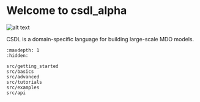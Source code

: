 # Welcome to csdl_alpha

![alt text](/src/images/lsdolab.png "Title displayed")

CSDL is a domain-specific language for building large-scale MDO models.


<!-- # Cite us
```none
@article{lsdo2023,
        Author = { Author 1, Author 2, and Author 3},
        Journal = {Name of the Journal},
        Title = {Title of your paper},
        pages = {203},
        year = {2023},
        issn = {0123-4567},
        doi = {https://doi.org/}
        }
``` -->

<!-- Remove/add custom pages from/to toc as per your package's requirement -->

```{toctree}
:maxdepth: 1
:hidden:

src/getting_started
src/basics
src/advanced
src/tutorials
src/examples
src/api
```
